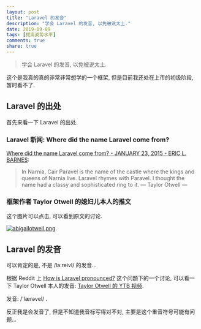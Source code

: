 ```yaml
---
layout: post
title: "Laravel 的发音"
description: "学会 Laravel 的发音, 以免被说太土."
date: 2019-09-09
tags: [提高姿势水平]
comments: true
share: true
---
```


> 学会 Laravel 的发音, 以免被说太土.

这个是我真的真的非常非常想学的一个框架, 但是目前我还处在上市的初级阶段, 暂时看不了.

## Laravel 的出处

首先来看一下 Laravel 的出处.

### Laravel 新闻: Where did the name Laravel come from?

[Where did the name Laravel come from? - JANUARY 23, 2015 - ERIC L. BARNES](https://laravel-news.com/in-narnia-cair-paravel-is-the-name-of-the-castle):

> In Narnia, Cair Paravel is the name of the castle where the kings and queens of Narnia live. Laravel rhymes with Paravel. I thought the name had a classy and sophisticated ring to it. — Taylor Otwell —


### 框架作者 Taylor Otwell 的媳妇儿本人的推文

这个图片可以点击, 可以看到原文的讨论.

[![abigailotwell.png](https://i.loli.net/2019/09/09/wStQGEIBsmf7ZxO.png)](https://twitter.com/abigailotwell/status/636178413523329024?s=20).


## Laravel 的发音

可以肯定的是, 不是 /la:reivl/ 的发音...

根据 Reddit 上 [How is Laravel pronounced?](https://www.reddit.com/r/laravel/comments/a6k1g0/how_is_laravel_pronounced/) 这个问题下的一个讨论, 可以看一下 Taylor Otwell 本人的发音: [Taylor Otwell 的 YTB 视频](https://www.youtube.com/channel/UCxm5iUibD8h5XRd6t28nsTw/videos).

发音: /'lærəvel/ . 

反正我是会发音了, 但是不知道我音标写得对不对, 主要是这个重音符号可能有问题...